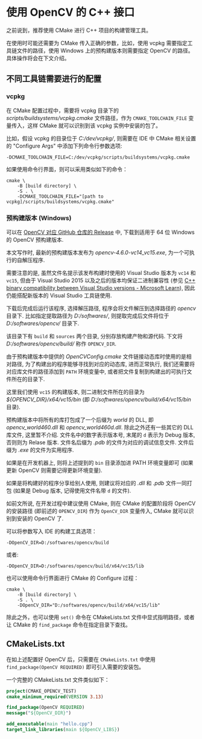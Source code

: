 # 使用 OpenCV 的 C++ 接口

之前说到，推荐使用 CMake 进行 C++ 项目的构建管理工具。

在使用时可能还需要为 CMake 传入正确的参数，比如，使用 vcpkg 需要指定工具链文件的路径，使用 Windows 上的预构建版本则需要指定 OpenCV 的路径。具体操作将会在下文介绍。

## 不同工具链需要进行的配置

### vcpkg

在 CMake 配置过程中，需要将 vcpkg 目录下的 *scripts/buildsystems/vcpkg.cmake* 文件路径，作为 `CMAKE_TOOLCHAIN_FILE` 变量传入，这样 CMake 就可以识别到该 vcpkg 实例中安装的包了。

比如，假设 vcpkg 的目录位于 *C:/dev/vcpkg/*, 则需要在 IDE 中 CMake 相关设置的 "Configure Args" 中添加下列命令行参数选项:

```
-DCMAKE_TOOLCHAIN_FILE=C:/dev/vcpkg/scripts/buildsystems/vcpkg.cmake
```

如果使用命令行界面，则可以采用类似如下的命令：

```
cmake \
    -B [build directory] \
    -S . \
    -DCMAKE_TOOLCHAIN_FILE="[path to vcpkg]/scripts/buildsystems/vcpkg.cmake"
```

### 预构建版本 (Windows)

可以在 [OpenCV 对应 GitHub 仓库的 Release](https://github.com/opencv/opencv/releases) 中, 下载到适用于 64 位 Windows 的 OpenCV 预构建版本.

本文写作时, 最新的预构建版本发布为 *opencv-4.6.0-vc14_vc15.exe*, 为一个可执行的自解压程序.

需要注意的是, 虽然文件名提示该发布构建时使用的 Visual Studio 版本为 `vc14` 和 `vc15`, 但由于 Visual Studio 2015 以及之后的版本均保证二进制兼容性 (参见
[C++ binary compatibility between Visual Studio versions - Microsoft Learn](https://learn.microsoft.com/en-us/cpp/porting/binary-compat-2015-2017)),
因此仍能搭配新版本的 Visual Studio 工具链使用.

下载后完成后运行该程序, 选择解压路径, 程序会将文件解压到选择路径的 *opencv* 目录下. 比如指定提取路径为 *D:/softwares/*, 则提取完成后文件将位于 *D:/softwares/opencv/* 目录下.

该目录下有 `build` 和 `sources` 两个目录, 分别存放构建产物和源代码. 下文将 *D:/softwares/opencv/build/* 称作 `OPENCV_DIR`.

由于预构建版本中提供的 *OpenCVConfig.cmake* 文件链接动态库时使用的是相对路径, 为了构建出的程序能够寻找到对应的动态库, 进而正常执行, 我们还需要将对应库文件的路径添加到 `PATH` 环境变量中, 或者把文件复制到构建出的可执行文件所在的目录下.

这里我们使用 `vc15` 的构建版本, 则二进制文件所在的目录为 *\$\{OPENCV\_DIR\}/x64/vc15/bin* (即 *D:/softwares/opencv/build/x64/vc15/bin* 目录).

预构建版本中将所有的库打包成了一个后缀为 *world* 的 DLL, 即 *opencv\_world460.dll* 和 *opencv\_world460d.dll*. 除此之外还有一些其它的 DLL 库文件, 这里暂不介绍. 文件名中的数字表示版本号, 末尾的 `d` 表示为 Debug 版本, 否则则为 Relase 版本. 文件名后缀为 *.pdb* 的文件为对应的调试信息文件. 文件后缀为 *.exe* 的文件为实用程序.

如果是在开发机器上, 则将上述提到的 `bin` 目录添加进 PATH 环境变量即可 (如果更新 OpenCV 则需要记得更新环境变量).

如果是将构建好的程序分享给别人使用, 则建议将对应的 *.dll* 和 *.pdb* 文件一同打包 (如果是 Debug 版本, 记得使用文件名带 `d` 的文件).

如前文所说, 在开发过程中建议使用 CMake, 则在 CMake 的配置阶段将 OpenCV 的安装路径 (即前述的 `OPENCV_DIR`) 作为 `OpenCV_DIR` 变量传入, CMake 就可以识别到安装的 OpenCV 了.

可以将参数写入 IDE 的构建工具选项：

```
-DOpenCV_DIR=D:/softwares/opencv/build
```

或者:

```
-DOpenCV_DIR=D:/softwares/opencv/build/x64/vc15/lib
```

也可以使用命令行界面进行 CMake 的 Configure 过程：

```
cmake \
    -B [build directory] \
    -S . \
    -DOpenCV_DIR="D:/softwares/opencv/build/x64/vc15/lib"
```

除此之外，也可以使用 `set()` 命令在 CMakeLists.txt 文件中显式指明路径，或者让 CMake 的 `find_package` 命令在指定目录下查找。

## CMakeLists.txt

在如上述配置好 OpenCV 后，只需要在 `CMakeLists.txt` 中使用 `find_package(OpenCV REQUIRED)` 即可引入需要的安装包。

一个完整的 CMakeLists.txt 文件类似如下：

```cmake
project(CMAKE_OPENCV_TEST)
cmake_minimum_required(VERSION 3.13)

find_package(OpenCV REQUIRED)
message("${OpenCV_DIR}")

add_executable(main "hello.cpp")
target_link_libraries(main ${OpenCV_LIBS})
```
